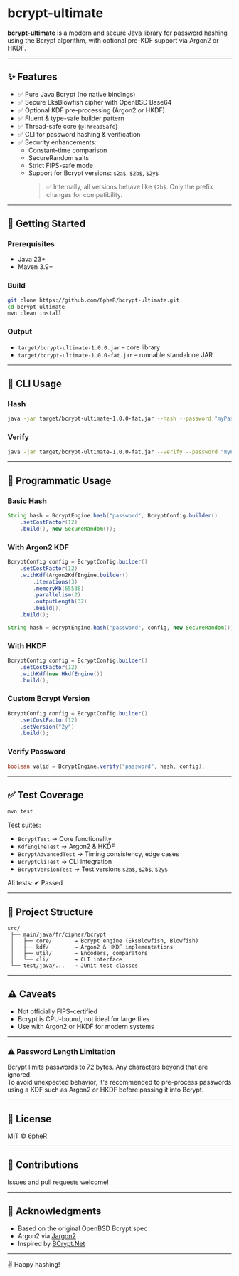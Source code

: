 # bcrypt-ultimate

**bcrypt-ultimate** is a modern and secure Java library for password hashing using the Bcrypt algorithm, with optional pre-KDF support via Argon2 or HKDF.

---

## ✨ Features

* ✅ Pure Java Bcrypt (no native bindings)
* ✅ Secure EksBlowfish cipher with OpenBSD Base64
* ✅ Optional KDF pre-processing (Argon2 or HKDF)
* ✅ Fluent & type-safe builder pattern
* ✅ Thread-safe core (`@ThreadSafe`)
* ✅ CLI for password hashing & verification
* ✅ Security enhancements:
  * Constant-time comparison
  * SecureRandom salts
  * Strict FIPS-safe mode
  * Support for Bcrypt versions: `$2a$`, `$2b$`, `$2y$`  
    > ✅ Internally, all versions behave like `$2b$`. Only the prefix changes for compatibility.

---

## 🚀 Getting Started

### Prerequisites

* Java 23+
* Maven 3.9+

### Build

```bash
git clone https://github.com/6pheR/bcrypt-ultimate.git
cd bcrypt-ultimate
mvn clean install
```

### Output

* `target/bcrypt-ultimate-1.0.0.jar` – core library
* `target/bcrypt-ultimate-1.0.0-fat.jar` – runnable standalone JAR

---

## 🔧 CLI Usage

### Hash

```bash
java -jar target/bcrypt-ultimate-1.0.0-fat.jar --hash --password "myPassword123" --cost 12
```

### Verify

```bash
java -jar target/bcrypt-ultimate-1.0.0-fat.jar --verify --password "myPassword123" --hashvalue "$2b$12$...."
```

---

## 🧪 Programmatic Usage

### Basic Hash

```java
String hash = BcryptEngine.hash("password", BcryptConfig.builder()
    .setCostFactor(12)
    .build(), new SecureRandom());
```

### With Argon2 KDF

```java
BcryptConfig config = BcryptConfig.builder()
    .setCostFactor(12)
    .withKdf(Argon2KdfEngine.builder()
        .iterations(3)
        .memoryKb(65536)
        .parallelism(2)
        .outputLength(32)
        .build())
    .build();

String hash = BcryptEngine.hash("password", config, new SecureRandom());
```

### With HKDF

```java
BcryptConfig config = BcryptConfig.builder()
    .setCostFactor(12)
    .withKdf(new HkdfEngine())
    .build();
```

### Custom Bcrypt Version

```java
BcryptConfig config = BcryptConfig.builder()
    .setCostFactor(12)
    .setVersion("2y")
    .build();
```

### Verify Password

```java
boolean valid = BcryptEngine.verify("password", hash, config);
```

---

## ✅ Test Coverage

```bash
mvn test
```

Test suites:

- `BcryptTest` → Core functionality
- `KdfEngineTest` → Argon2 & HKDF
- `BcryptAdvancedTest` → Timing consistency, edge cases
- `BcryptCliTest` → CLI integration
- `BcryptVersionTest` → Test versions `$2a$`, `$2b$`, `$2y$`

All tests: ✔ Passed

---

## 📁 Project Structure

```text
src/
 ├── main/java/fr/cipher/bcrypt
 │   ├── core/       → Bcrypt engine (EksBlowfish, Blowfish)
 │   ├── kdf/        → Argon2 & HKDF implementations
 │   ├── util/       → Encoders, comparators
 │   └── cli/        → CLI interface
 └── test/java/...   → JUnit test classes
```

---

## ⚠ Caveats

* Not officially FIPS-certified
* Bcrypt is CPU-bound, not ideal for large files
* Use with Argon2 or HKDF for modern systems

---

### ⚠️ Password Length Limitation

Bcrypt limits passwords to 72 bytes. Any characters beyond that are ignored.  
To avoid unexpected behavior, it's recommended to pre-process passwords using a KDF such as Argon2 or HKDF before passing it into Bcrypt.

---

## 📄 License

MIT © [6pheR](https://github.com/6pheR)

---

## 🤝 Contributions

Issues and pull requests welcome!

---

## 🙌 Acknowledgments

* Based on the original OpenBSD Bcrypt spec
* Argon2 via [Jargon2](https://github.com/kosprov/jargon2-api)
* Inspired by [BCrypt.Net](https://github.com/BcryptNet/bcrypt.net)

---

✌️ Happy hashing!